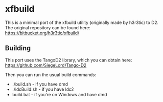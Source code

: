 xfbuild
=======

This is a minimal port of the xfbuild utility (originally made by h3r3tic) to D2.
The original repository can be found here: https://bitbucket.org/h3r3tic/xfbuild/

Building
-------

This port uses the TangoD2 library, which you can obtain here: https://github.com/SiegeLord/Tango-D2

Then you can run the usual build commands:

* ./build.sh - if you have dmd
* ./ldcBuild.sh - if you have ldc2
* build.bat - if you're on Windows and have dmd
